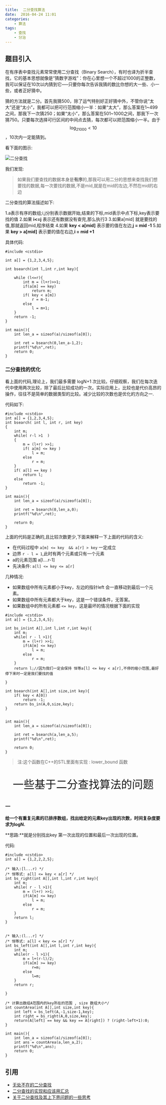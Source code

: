 ```yaml
---
title:  二分查找算法    
date:  2016-04-24 11:01
categories:
    - 算法
tags:
    - 查找
    - 分治
---
```



## 题目引入

在有序表中查找元素常常使用二分查找（Binary Search），有时也译为折半查找，它的基本思想就像是“猜数字游戏”：你在心里想一个不超过1000的正整数，我可以保证在10次以内猜到它—–只要你每次告诉我猜的数比你想的大一些、小一些，或者正好猜中。

猜的方法就是二分。首先我猜500，除了运气特别好正好猜中外，不管你说“太大”还是“太小”，我都可以把可行范围缩小一半：如果“太大”，那么答案在1~499之间，那我下一次猜250；如果“太小”，那么答案在501~1000之间，那我下一次猜750。只要每次选择可行区间的中间点去猜，每次都可以把范围缩小一半。由于$$\log_21000 < 10$$，10次内一定能猜到。

看下面的图示:


![二分查找](/images/二分查找1.png)


我们发现:


 > 如果我们要查找的数据本身是**有序**的,那我可以用二分的思想来查找我们想要找的数据,每一次要找的数据,不是mid,就是在mid的左边,不然在mid的右边

二分查找的算法描述如下:

 1.a表示有序的数组;i,j分别表示数据开始,结束的下标,mid表示中点下标,key表示要找的值
 2.如果 **i<=j** 表示还有数据没有查完,那么执行3
 3.如果a[mid] 就是要找的值,那就返回mid,程序结束
 4.如果 **key < a[mid]** 表示要的值在左边,**j = mid -1**
 5.如果 **key > a[mid]** 表示要的值在右边,**i = mid +1**


具体代码:

```
#include <cstdio>

int a[] = {1,2,3,4,5};

int bsearch(int l,int r,int key){
    
    while (l<=r){
        int m = (l+r)>>1;
        if(a[m] == key)
            return m;
        if( key < a[m])
            r = m-1;
        else
            l = m+1;
    }
    return -1;
}

int main(){
    int len_a = sizeof(a)/sizeof(a[0]);

    int ret = bsearch(0,len_a-1,2);
    printf("%d\n",ret);
    return 0;
}
```


### 二分查找的优化

看上面的代码,理论上，我们最多需要 logN+1 次比较。仔细观察，我们在每次迭代中使用两次比较，除了最后比较成功的一次。实际应用上，比较也是代价高昂的操作，往往不是简单的数据类型的比较。减少比较的次数也是优化的方向之一.

代码如下:
 
```
#include <cstdio>
int a[] = {1,2,3,4,5};
int bsearch( int l, int r, int key)
{
    int m;
    while( r-l >1  )
    {
        m = (l+r) >>1;
        if( a[m] <= key )
            l = m;
        else
            r = m;
    }
    if( a[l] == key )
        return l;
    else
        return -1;
}

int main(){
    int len_a = sizeof(a)/sizeof(a[0]);

    int ret = bsearch(0,len_a,0);
    printf("%d\n",ret);

    return 0;
}
```

上面的代码是正确的,且比较次数更少,下面来解释一下上面的代码的含义:

 - 在代码过程中 `a[m] <= key  && a[r] > key`  一定成立
 - 边界  `r - l = 1`,此时有两个元素或只有一个元素
 - a的元素范围 a[l....r-1]
 - 先决条件:  `a[l] <= key <= a[r]`

几种情况:

 - 如果数组中所有元素都小于key，左边的指针left 会一直移动到最后一个元素。
 - 如果数组中所有元素都大于key，这是一个错误条件，无答案。
 - 如果数组中的所有元素都 `<= key`，这是最坏的情况根据下面的实现

```
#include <cstdio>
int a[] = {1,2,3,4,5};

int bs_in(int A[],int l,int r,int key){
    int m;
    while( r - l >1){
        m = (l+r) >>1;
        if(A[m] <= key)
            l = m;
        else
            r = m;
    }
    return l;//因为我们一定会保持 恒等a[l] <= key < a[r],不停的缩小范围,最好停下来时一定是我们要找的值
	
}

int bsearch(int A[],int size,int key){
    if( key < A[0])
        return -1;
    return bs_in(A,0,size,key);
}


int main(){
    int len_a = sizeof(a)/sizeof(a[0]);

    int ret = bsearch(a,len_a,5);
    printf("%d\n",ret);

    return 0;
}
```

 > 注:这个函数在C++的STL里面有实现 :  lower_bound 函数

<p style="text-align: center;font-size:35px">一些基于二分查找算法的问题</p>


### 一

**给一个有重复元素的已排序数组，找出给定的元素key出现的次数，时间复杂度要求为logN.**

**思路:**就是分别找出key 第一次出现的位置和最后一次出现的位置。

代码:
```
#include <cstdio>
int a[] = {1,2,2,2,5};

/* 输入:[l...r) */
/* 恒等式: a[l] <= key < a[r] */
int bs_right(int A[],int l,int r,int key){
    int m;
    while( r - l >1){
        m = (l+r) >>1;
        if(A[m] <= key)
            l = m;
        else
            r = m;
    }
    return l;
}


/* 输入:(l...r] */
/* 恒等式: a[l] < key <= a[r] */
int bs_left(int A[],int l,int r,int key){
    int m;
    while(r - l >1){
        m = l+(r-l)/2;
        if(a[m] >= key)
            r=m;
        else
            l=m;
    }
    return r;

}

/* 计算出数组A范围内的key所在的范围 , size 数组大小*/
int countArea(int A[],int size,int key){
    int left = bs_left(A,-1,size-1,key);
    int right = bs_right(A,0,size,key);
    return(A[left] == key && key == A[right]) ? (right-left+1):0;
}

int main(){
    int len_a = sizeof(a)/sizeof(a[0]);
    int ans = countArea(a,len_a,2);
    printf("%d\n",ans);
    return 0;
}
```


## 引用

 - [无处不在的二分查找](http://www.acmerblog.com/ubiquitous-binary-search-5345.html)
 - [二分查找的实现和应该用汇总](http://www.cnblogs.com/ider/archive/2012/04/01/binary_search.html)
 - [关于二分查找及其上下界问题的一些思考](http://www.codeceo.com/article/binary-search.html)

